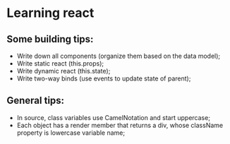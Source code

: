 # Learning react

## Some building tips:
* Write down all components (organize them based on the data model);
* Write static react (this.props);
* Write dynamic react (this.state);
* Write two-way binds (use events to update state of parent);

## General tips:
* In source, class variables use CamelNotation and start uppercase;
* Each object has a render member that returns a div, whose className property is lowercase variable name;